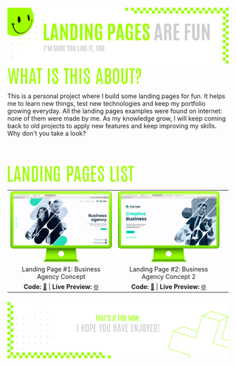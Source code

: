 ![A pretty README header](assets/Readme-Header.png)
![What is this about?](assets/Readme-What-is-this.png)

This is a personal project where I build some landing pages for fun. It helps me to learn new things, test new technologies and keep my portfolio growing everyday. All the landing pages examples were found on internet: none of them were made by me. As my knowledge grow, I will keep coming back to old projects to apply new features and keep improving my skills. Why don't you take a look?
<br />
<br />
<br />
<br />

![Landing pages list](assets/Readme-Landing-pages-list.png)

|         |             |    |
| :-------------:|:-------------:| :-------------:|
| ![Landing page 1](assets/Readme-LP1.png) | ![Landing page 2](assets/Readme-LP2.png)  |
| Landing Page #1: Business Agency Concept      | Landing Page #2: Business Agency Concept 2  |
| **Code:** [📄](https://github.com/malunaridev/Landing-Pages-Are-Fun/tree/master/1-business-agency-concept) \| **Live Preview:** [🌐](https://lpaf-business-agency-concept.vercel.app/) | **Code:** [📄](https://github.com/malunaridev/Landing-Pages-Are-Fun/tree/master/2-business-agency-concept-2) \| **Live Preview:** [🌐](https://lpaf-business-agency-concept-2.vercel.app/) |

![A pretty README footer](assets/Readme-Footer.png)